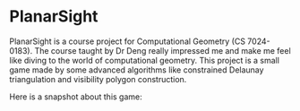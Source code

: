 # PlanarSight
PlanarSight is a course project for Computational Geometry (CS 7024-0183). The course taught by Dr Deng really impressed me and make me feel like diving to the world of computational geometry. This project is a small game made by some advanced algorithms like constrained Delaunay triangulation and visibility polygon construction.

Here is a snapshot about this game:
